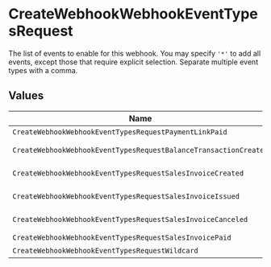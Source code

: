 # CreateWebhookWebhookEventTypesRequest

The list of events to enable for this webhook. You may specify `'*'` to add all events, except those
that require explicit selection. Separate multiple event types with a comma.


## Values

| Name                                                             | Value                                                            |
| ---------------------------------------------------------------- | ---------------------------------------------------------------- |
| `CreateWebhookWebhookEventTypesRequestPaymentLinkPaid`           | payment-link.paid                                                |
| `CreateWebhookWebhookEventTypesRequestBalanceTransactionCreated` | balance-transaction.created                                      |
| `CreateWebhookWebhookEventTypesRequestSalesInvoiceCreated`       | sales-invoice.created                                            |
| `CreateWebhookWebhookEventTypesRequestSalesInvoiceIssued`        | sales-invoice.issued                                             |
| `CreateWebhookWebhookEventTypesRequestSalesInvoiceCanceled`      | sales-invoice.canceled                                           |
| `CreateWebhookWebhookEventTypesRequestSalesInvoicePaid`          | sales-invoice.paid                                               |
| `CreateWebhookWebhookEventTypesRequestWildcard`                  | *                                                                |